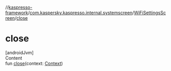 //[kaspresso-framework](../../index.md)/[com.kaspersky.kaspresso.internal.systemscreen](../index.md)/[WiFiSettingsScreen](index.md)/[close](close.md)



# close  
[androidJvm]  
Content  
fun [close](close.md)(context: [Context](https://developer.android.com/reference/kotlin/android/content/Context.html))  



